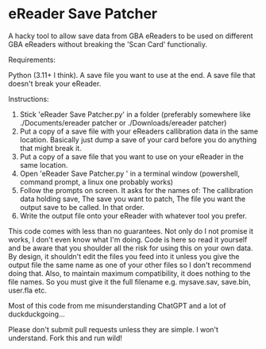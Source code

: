 # eReader Save Patcher
A hacky tool to allow save data from GBA eReaders to be used on different GBA eReaders without breaking the 'Scan Card' functionaliy.

Requirements:

Python (3.11+ I think).
A save file you want to use at the end.
A save file that doesn't break your eReader.

Instructions:

1. Stick 'eReader Save Patcher.py' in a folder (preferably somewhere like ./Documents/ereader patcher or ./Downloads/ereader patcher)
2. Put a copy of a save file with your eReaders callibration data in the same location. Basically just dump a save of your card before you do anything that might break it.
3. Put a copy of a save file that you want to use on your eReader in the same location.
4. Open 'eReader Save Patcher.py ' in a terminal window (powershell, command prompt, a linux one probably works)
5. Follow the prompts on screen. It asks for the names of: The callibration data holding save, The save you want to patch, The file you want the output save to be called. In that order.
6. Write the output file onto your eReader with whatever tool you prefer.

This code comes with less than no guarantees. Not only do I not promise it works, I don't even know what I'm doing. Code is here so read it yourself and be aware that you shoulder all the risk for using this on your own data. By design, it shouldn't edit the files you feed into it unless you give the output file the same name as one of your other files so I don't recommend doing that. Also, to maintain maximum compatibility, it does nothing to the file names. So you must give it the full filename e.g. mysave.sav, save.bin, user.fla etc.

Most of this code from me misunderstanding ChatGPT and a lot of duckduckgoing...

Please don't submit pull requests unless they are simple. I won't understand. Fork this and run wild!
